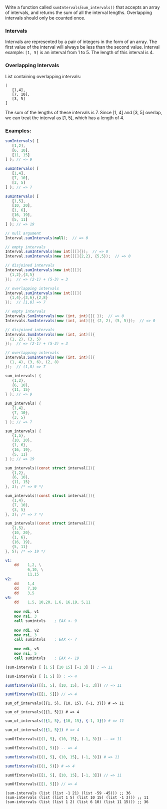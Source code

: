 Write a function called `sumIntervals`/`sum_intervals()` that accepts an array of intervals, and returns the sum of all the interval lengths. Overlapping intervals should only be counted once.

### Intervals

Intervals are represented by a pair of integers in the form of an array. The first value of the interval will always be less than the second value. Interval example: `[1, 5]` is an interval from 1 to 5. The length of this interval is 4.

### Overlapping Intervals

List containing overlapping intervals:

```
[
   [1,4],
   [7, 10],
   [3, 5]
]
```

The sum of the lengths of these intervals is 7. Since [1, 4] and [3, 5] overlap, we can treat the interval as [1, 5], which has a length of 4.

### Examples:

```javascript
sumIntervals( [
   [1,2],
   [6, 10],
   [11, 15]
] ); // => 9

sumIntervals( [
   [1,4],
   [7, 10],
   [3, 5]
] ); // => 7

sumIntervals( [
   [1,5],
   [10, 20],
   [1, 6],
   [16, 19],
   [5, 11]
] ); // => 19

```
```java
// null argument
Interval.sumIntervals(null);  // => 0

// empty intervals
Interval.sumIntervals(new int[][]{});  // => 0
Interval.sumIntervals(new int[][]{2,2}, {5,5});  // => 0

// disjoined intervals
Interval.sumIntervals(new int[][]{
  {1,2},{3,5}
});  // => (2-1) + (5-3) = 3

// overlapping intervals
Interval.sumIntervals(new int[][]{
  {1,4},{3,6},{2,8}
});  // [1,8] => 7
```
```C#
// empty intervals
Intervals.SumIntervals(new (int, int)[]{ });  // => 0
Intervals.SumIntervals(new (int, int)[]{ (2, 2), (5, 5)});  // => 0

// disjoined intervals
Intervals.SumIntervals(new (int, int)[]{
  (1, 2), (3, 5)
});  // => (2-1) + (5-3) = 3

// overlapping intervals
Intervals.SumIntervals(new (int, int)[]{
  (1, 4), (3, 6), (2, 8)
});  // (1,8) => 7
```
```cpp
sum_intervals( {
   {1,2},
   {6, 10},
   {11, 15}
} ); // => 9

sum_intervals( {
   {1,4},
   {7, 10},
   {3, 5}
} ); // => 7

sum_intervals( {
   {1,5},
   {10, 20},
   {1, 6},
   {16, 19},
   {5, 11}
} ); // => 19
```
```c
sum_intervals((const struct interval[]){
   {1,2},
   {6, 10},
   {11, 15}
}, 3); /* => 9 */

sum_intervals((const struct interval[]){
   {1,4},
   {7, 10},
   {3, 5}
}, 3); /* => 7 */

sum_intervals((const struct interval[]){
   {1,5},
   {10, 20},
   {1, 6},
   {16, 19},
   {5, 11}
}, 5); /* => 19 */
```
```nasm
v1:
    dd    1,2, \
          6,10, \
          11,15
v2:
    dd    1,4
    dd    7,10
    dd    3,5
v3:
    dd    1,5, 10,20, 1,6, 16,19, 5,11
      
    mov rdi, v1
    mov rsi, 3
    call sumintvls    ; EAX <- 9
    
    mov rdi, v2
    mov rsi, 3
    call sumintvls    ; EAX <- 7
    
    mov rdi, v3
    mov rsi, 5
    call sumintvls    ; EAX <- 19
```
```clojure
(sum-intervals [ [1 5] [10 15] [-1 3] ]) ; => 11

(sum-intervals [ [1 5] ]) ; => 4 
```
```typescript
sumOfIntervals([[1, 5], [10, 15], [-1, 3]]) // => 11

sumOfIntervals([[1, 5]]) // => 4 
```
```crystal
sum_of_intervals([{1, 5}, {10, 15}, {-1, 3}]) # => 11

sum_of_intervals([{1, 5}]) # => 4 
```
```elixir
sum_of_intervals([{1, 5}, {10, 15}, {-1, 3}]) # => 11

sum_of_intervals([{1, 5}]) # => 4 
```
```haskell
sumOfIntervals([(1, 5}, (10, 15}, (-1, 3)]) -- => 11

sumOfIntervals([(1, 5)]) -- => 4 
```
```julia
sumofintervals([(1, 5}, (10, 15}, (-1, 3)]) # => 11

sumofintervals([(1, 5)]) # => 4 
```
```dart
sumOfIntervals([[1, 5], [10, 15], [-1, 3]]) // => 11

sumOfIntervals([[1, 5]]) // => 4 
```
```racket
(sum-intervals (list (list -1 21) (list -59 -45))) ;; 36
(sum-intervals (list (list 1 5) (list 10 15) (list -1 3))) ;; 11
(sum-intervals (list (list 1 2) (list 6 10) (list 11 15))) ;; 36
```